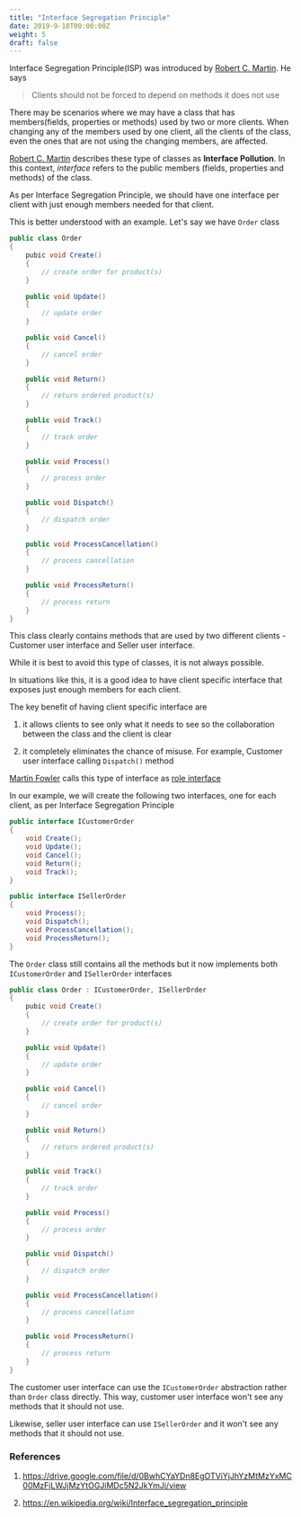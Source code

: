 ```yaml
---
title: "Interface Segregation Principle"
date: 2019-9-18T00:00:00Z
weight: 5
draft: false
---
```

Interface Segregation Principle(ISP) was introduced by [Robert C. Martin](https://en.wikipedia.org/wiki/Robert_C._Martin). He says

> Clients should not be forced to depend on methods it does not use

There may be scenarios where we may have a class that has members(fields, properties or methods) used by two or more clients. When changing any of the members used by one client, all the clients of the class, even the ones that are not using the changing members, are affected. 

[Robert C. Martin](https://en.wikipedia.org/wiki/Robert_C._Martin) describes these type of classes as **Interface Pollution**. In this context, _interface_ refers to the public members (fields, properties and methods) of the class.

As per Interface Segregation Principle, we should have one interface per client with just enough members needed for that client.

This is better understood with an example. Let's say we have `Order` class

``` csharp
public class Order
{
    pubic void Create()
    {
        // create order for product(s)
    }

    public void Update()
    {
        // update order
    }

    public void Cancel()
    {
        // cancel order
    }

    public void Return()
    {
        // return ordered product(s)
    }

    public void Track()
    {
        // track order 
    }

    public void Process()
    {
        // process order
    }

    public void Dispatch()
    {
        // dispatch order
    }

    public void ProcessCancellation()
    {
        // process cancellation
    }

    public void ProcessReturn()
    {
        // process return
    }
}
```

This class clearly contains methods that are used by two different clients - Customer user interface and Seller user interface.

While it is best to avoid this type of classes, it is not always possible. 

In situations like this, it is a good idea to have client specific interface that exposes just enough members for each client. 

The key benefit of having client specific interface are 

1. it allows clients to see only what it needs to see so the collaboration between the class and the client is clear

2. it completely eliminates the chance of misuse. For example, Customer user interface calling `Dispatch()` method
 
[Martin Fowler](https://en.wikipedia.org/wiki/Martin_Fowler_(software_engineer)) calls this type of interface as [role interface](https://www.martinfowler.com/bliki/RoleInterface.html)

In our example, we will create the following two interfaces, one for each client, as per Interface Segregation Principle

``` csharp
public interface ICustomerOrder
{
    void Create();
    void Update();
    void Cancel();
    void Return();
    void Track();
}
```

``` csharp
public interface ISellerOrder
{
    void Process();
    void Dispatch();
    void ProcessCancellation();
    void ProcessReturn();
}
```

The `Order` class still contains all the methods but it now implements both `ICustomerOrder` and `ISellerOrder` interfaces

``` csharp
public class Order : ICustomerOrder, ISellerOrder
{
    pubic void Create()
    {
        // create order for product(s)
    }

    public void Update()
    {
        // update order
    }

    public void Cancel()
    {
        // cancel order
    }

    public void Return()
    {
        // return ordered product(s)
    }

    public void Track()
    {
        // track order 
    }

    public void Process()
    {
        // process order
    }

    public void Dispatch()
    {
        // dispatch order
    }

    public void ProcessCancellation()
    {
        // process cancellation
    }

    public void ProcessReturn()
    {
        // process return
    }
}
```

The customer user interface can use the `ICustomerOrder` abstraction rather than `Order` class directly. This way, customer user interface won't see any methods that it should not use. 

Likewise, seller user interface can use `ISellerOrder` and it won't see any methods that it should not use.


### References

1. https://drive.google.com/file/d/0BwhCYaYDn8EgOTViYjJhYzMtMzYxMC00MzFjLWJjMzYtOGJiMDc5N2JkYmJi/view

2. https://en.wikipedia.org/wiki/Interface_segregation_principle

